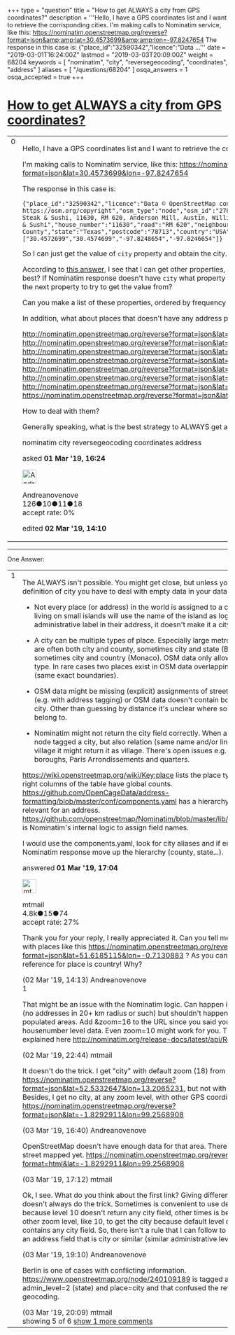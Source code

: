 +++
type = "question"
title = "How to get ALWAYS a city from GPS coordinates?"
description = '''Hello, I have a GPS coordinates list and I want to retrieve the corrisponding cities. I&#x27;m making calls to Nominatim service, like this: https://nominatim.openstreetmap.org/reverse?format=json&amp;amp;lat=30.4573699&amp;amp;lon=-97.8247654 The response in this case is: {&quot;place_id&quot;:&quot;32590342&quot;,&quot;licence&quot;:&quot;Data ...'''
date = "2019-03-01T16:24:00Z"
lastmod = "2019-03-03T20:09:00Z"
weight = 68204
keywords = [ "nominatim", "city", "reversegeocoding", "coordinates", "address" ]
aliases = [ "/questions/68204" ]
osqa_answers = 1
osqa_accepted = true
+++

<div class="headNormal">

# [How to get ALWAYS a city from GPS coordinates?](/questions/68204/how-to-get-always-a-city-from-gps-coordinates)

</div>

<div id="main-body">

<div id="askform">

<table id="question-table" style="width:100%;">
<colgroup>
<col style="width: 50%" />
<col style="width: 50%" />
</colgroup>
<tbody>
<tr>
<td style="width: 30px; vertical-align: top"><div class="vote-buttons">
<span id="post-68204-upvote" class="ajax-command post-vote up" rel="nofollow" title="I like this post (click again to cancel)"> </span>
<div id="post-68204-score" class="post-score" title="current number of votes">
0
</div>
<span id="post-68204-downvote" class="ajax-command post-vote down" rel="nofollow" title="I dont like this post (click again to cancel)"> </span> <span id="favorite-mark" class="ajax-command favorite-mark" rel="nofollow" title="mark/unmark this question as favorite (click again to cancel)"> </span>
<div id="favorite-count" class="favorite-count">
&#10;</div>
</div></td>
<td><div id="item-right">
<div class="question-body">
<p>Hello, I have a GPS coordinates list and I want to retrieve the corrisponding cities.</p>
<p>I'm making calls to Nominatim service, like this: <a href="https://nominatim.openstreetmap.org/reverse?format=json&amp;lat=30.4573699&amp;lon=-97.8247654">https://nominatim.openstreetmap.org/reverse?format=json&amp;lat=30.4573699&amp;lon=-97.8247654</a></p>
<p>The response in this case is:</p>
<pre><code>{&quot;place_id&quot;:&quot;32590342&quot;,&quot;licence&quot;:&quot;Data © OpenStreetMap contributors, ODbL 1.0. https://osm.org/copyright&quot;,&quot;osm_type&quot;:&quot;node&quot;,&quot;osm_id&quot;:&quot;2785042716&quot;,&quot;lat&quot;:&quot;30.4573699&quot;,&quot;lon&quot;:&quot;-97.8247654&quot;,&quot;display_name&quot;:&quot;Nagoya Steak &amp; Sushi, 11630, RM 620, Anderson Mill, Austin, Williamson County, Texas, 78713, USA&quot;,&quot;address&quot;:{&quot;restaurant&quot;:&quot;Nagoya Steak &amp; Sushi&quot;,&quot;house_number&quot;:&quot;11630&quot;,&quot;road&quot;:&quot;RM 620&quot;,&quot;neighbourhood&quot;:&quot;Anderson Mill&quot;,&quot;city&quot;:&quot;Austin&quot;,&quot;county&quot;:&quot;Williamson County&quot;,&quot;state&quot;:&quot;Texas&quot;,&quot;postcode&quot;:&quot;78713&quot;,&quot;country&quot;:&quot;USA&quot;,&quot;country_code&quot;:&quot;us&quot;},&quot;boundingbox&quot;:[&quot;30.4572699&quot;,&quot;30.4574699&quot;,&quot;-97.8248654&quot;,&quot;-97.8246654&quot;]}</code></pre>
<p>So I can just get the value of <code>city</code> property and obtain the city. What about getting the city when the response doesn't have <code>city</code> property?</p>
<p>According to <a href="/questions/61683/all-possible-fields-of-address-object">this answer</a>, I see that I can get other properties, such as <code>town</code>, <code>village</code>, <code>suburb</code>, <code>locality</code>, <code>hamlet</code> and so on... but what is the best? If Nominatim response doesn't have <code>city</code> what property should I look for? And if even that property doesn't appear what should be the next property to try to get the value from?</p>
<p>Can you make a list of these properties, ordered by frequency or relevance?</p>
<p>In addition, what about places that doesn't have any address property? Here is some examples:</p>
<p><a href="http://nominatim.openstreetmap.org/reverse?format=json&amp;lat=19.2954697&amp;lon=-99.1545323">http://nominatim.openstreetmap.org/reverse?format=json&amp;lat=19.2954697&amp;lon=-99.1545323</a> <a href="http://nominatim.openstreetmap.org/reverse?format=json&amp;lat=28.7146224&amp;lon=77.1577398">http://nominatim.openstreetmap.org/reverse?format=json&amp;lat=28.7146224&amp;lon=77.1577398</a> <a href="http://nominatim.openstreetmap.org/reverse?format=json&amp;lat=33.2038405&amp;lon=-96.7436876">http://nominatim.openstreetmap.org/reverse?format=json&amp;lat=33.2038405&amp;lon=-96.7436876</a> <a href="http://nominatim.openstreetmap.org/reverse?format=json&amp;lat=28.7131567&amp;lon=77.1466021">http://nominatim.openstreetmap.org/reverse?format=json&amp;lat=28.7131567&amp;lon=77.1466021</a> <a href="http://nominatim.openstreetmap.org/reverse?format=json&amp;lat=32.2327348&amp;lon=-81.4502764">http://nominatim.openstreetmap.org/reverse?format=json&amp;lat=32.2327348&amp;lon=-81.4502764</a> <a href="http://nominatim.openstreetmap.org/reverse?format=json&amp;lat=35.851869&amp;lon=-79.0196451">http://nominatim.openstreetmap.org/reverse?format=json&amp;lat=35.851869&amp;lon=-79.0196451</a> <a href="http://nominatim.openstreetmap.org/reverse?format=json&amp;lat=19.3709484&amp;lon=-99.1666932">http://nominatim.openstreetmap.org/reverse?format=json&amp;lat=19.3709484&amp;lon=-99.1666932</a> <a href="https://nominatim.openstreetmap.org/reverse?format=json&amp;lat=51.6185115&amp;lon=-0.7130883">https://nominatim.openstreetmap.org/reverse?format=json&amp;lat=51.6185115&amp;lon=-0.7130883</a></p>
<p>How to deal with them?</p>
<p>Generally speaking, what is the best strategy to ALWAYS get a city from GPS coordinates?</p>
</div>
<div id="question-tags" class="tags-container tags">
<span class="post-tag tag-link-nominatim" rel="tag" title="see questions tagged &#39;nominatim&#39;">nominatim</span> <span class="post-tag tag-link-city" rel="tag" title="see questions tagged &#39;city&#39;">city</span> <span class="post-tag tag-link-reversegeocoding" rel="tag" title="see questions tagged &#39;reversegeocoding&#39;">reversegeocoding</span> <span class="post-tag tag-link-coordinates" rel="tag" title="see questions tagged &#39;coordinates&#39;">coordinates</span> <span class="post-tag tag-link-address" rel="tag" title="see questions tagged &#39;address&#39;">address</span>
</div>
<div id="question-controls" class="post-controls">
&#10;</div>
<div class="post-update-info-container">
<div class="post-update-info post-update-info-user">
<p>asked <strong>01 Mar '19, 16:24</strong></p>
<img src="https://secure.gravatar.com/avatar/50334ab2e351e4f5af1917f7f6ef8dc8?s=32&amp;d=identicon&amp;r=g" class="gravatar" width="32" height="32" alt="Andreanovenove&#39;s gravatar image" />
<p><span>Andreanovenove</span><br />
<span class="score" title="126 reputation points">126</span><span title="10 badges"><span class="badge1">●</span><span class="badgecount">10</span></span><span title="11 badges"><span class="silver">●</span><span class="badgecount">11</span></span><span title="18 badges"><span class="bronze">●</span><span class="badgecount">18</span></span><br />
<span class="accept_rate" title="Rate of the user&#39;s accepted answers">accept rate:</span> <span title="Andreanovenove has no accepted answers">0%</span></p>
</div>
<div class="post-update-info post-update-info-edited">
<p><span> edited <strong>02 Mar '19, 14:10</strong> </span></p>
</div>
</div>
<div id="comments-container-68204" class="comments-container">
&#10;</div>
<div id="comment-tools-68204" class="comment-tools">
&#10;</div>
<div class="clear">
&#10;</div>
<div id="comment-68204-form-container" class="comment-form-container">
&#10;</div>
<div class="clear">
&#10;</div>
</div></td>
</tr>
</tbody>
</table>

------------------------------------------------------------------------

<div class="tabBar">

<span id="sort-top"></span>

<div class="headQuestions">

One Answer:

</div>

</div>

<span id="68206"></span>

<div id="answer-container-68206" class="answer accepted-answer">

<table style="width:100%;">
<colgroup>
<col style="width: 50%" />
<col style="width: 50%" />
</colgroup>
<tbody>
<tr>
<td style="width: 30px; vertical-align: top"><div class="vote-buttons">
<span id="post-68206-upvote" class="ajax-command post-vote up" rel="nofollow" title="I like this post (click again to cancel)"> </span>
<div id="post-68206-score" class="post-score" title="current number of votes">
1
</div>
<span id="post-68206-downvote" class="ajax-command post-vote down" rel="nofollow" title="I dont like this post (click again to cancel)"> </span> <span class="accept-answer on" rel="nofollow" title="Andreanovenove has selected this answer as the correct answer"> </span>
</div></td>
<td><div class="item-right">
<div class="answer-body">
<p>The ALWAYS isn't possible. You might get close, but unless you change the definition of city you have to deal with empty data in your data model.</p>
<ul>
<li><p>Not every place (or address) in the world is assigned to a city. People living on small islands will use the name of the island as logical administrative label in their address, it doesn't make it a city.</p></li>
<li><p>A city can be multiple types of place. Especially large metropolitan areas are often both city and county, sometimes city and state (Berlin), sometimes city and country (Monaco). OSM data only allows setting one type. In rare cases two places exist in OSM data overlapping each other (same exact boundaries).</p></li>
<li><p>OSM data might be missing (explicit) assignments of streets to their city (e.g. with address tagging) or OSM data doesn't contain boundaries of a city. Other than guessing by distance it's unclear where some houses belong to.</p></li>
<li><p>Nominatim might not return the city field correctly. When a place exists as node tagged a city, but also relation (same name and/or linked) tagged a village it might return it as village. There's open issues e.g. with London boroughs, Paris Arrondissements and quarters.</p></li>
</ul>
<p><a href="https://wiki.openstreetmap.org/wiki/Key:place">https://wiki.openstreetmap.org/wiki/Key:place</a> lists the place types and the right columns of the table have global counts. <a href="https://github.com/OpenCageData/address-formatting/blob/master/conf/components.yaml">https://github.com/OpenCageData/address-formatting/blob/master/conf/components.yaml</a> has a hierarchy of fields relevant for an address. <a href="https://github.com/openstreetmap/Nominatim/blob/master/lib/ClassTypes.php">https://github.com/openstreetmap/Nominatim/blob/master/lib/ClassTypes.php</a> is Nominatim's internal logic to assign field names.</p>
<p>I would use the components.yaml, look for city aliases and if empty in the Nominatim response move up the hierarchy (county, state...).</p>
</div>
<div class="answer-controls post-controls">
&#10;</div>
<div class="post-update-info-container">
<div class="post-update-info post-update-info-user">
<p>answered <strong>01 Mar '19, 17:04</strong></p>
<img src="https://secure.gravatar.com/avatar/96aad1e1801b7ea36fba50687924c935?s=32&amp;d=identicon&amp;r=g" class="gravatar" width="32" height="32" alt="mtmail&#39;s gravatar image" />
<p><span>mtmail</span><br />
<span class="score" title="4757 reputation points"><span>4.8k</span></span><span title="15 badges"><span class="silver">●</span><span class="badgecount">15</span></span><span title="74 badges"><span class="bronze">●</span><span class="badgecount">74</span></span><br />
<span class="accept_rate" title="Rate of the user&#39;s accepted answers">accept rate:</span> <span title="mtmail has 50 accepted answers">27%</span></p>
</div>
</div>
<div id="comments-container-68206" class="comments-container">
<span id="68219"></span>
<div id="comment-68219" class="comment">
<div id="post-68219-score" class="comment-score">
&#10;</div>
<div class="comment-text">
<p>Thank you for your reply, I really appreciated it. Can you tell me what is wrong with places like this <a href="https://nominatim.openstreetmap.org/reverse?format=json&amp;lat=51.6185115&amp;lon=-0.7130883">https://nominatim.openstreetmap.org/reverse?format=json&amp;lat=51.6185115&amp;lon=-0.7130883</a> ? As you can see the only reference for place is country! Why?</p>
</div>
<div id="comment-68219-info" class="comment-info">
<span class="comment-age">(02 Mar '19, 14:13)</span> <span class="comment-user userinfo">Andreanovenove</span>
</div>
</div>
<span id="68220"></span>
<div id="comment-68220" class="comment">
<div id="post-68220-score" class="comment-score">
1
</div>
<div class="comment-text">
<p>That might be an issue with the Nominatim logic. Can happen in remote areas (no addresses in 20+ km radius or such) but shouldn't happen in dense populated areas. Add &amp;zoom=16 to the URL since you said you don't need housenumber level data. Even zoom=10 might work for you. The parameter is explained here <a href="http://nominatim.org/release-docs/latest/api/Reverse/">http://nominatim.org/release-docs/latest/api/Reverse/</a></p>
</div>
<div id="comment-68220-info" class="comment-info">
<span class="comment-age">(02 Mar '19, 22:44)</span> <span class="comment-user userinfo">mtmail</span>
</div>
</div>
<span id="68232"></span>
<div id="comment-68232" class="comment">
<div id="post-68232-score" class="comment-score">
&#10;</div>
<div class="comment-text">
<p>It doesn't do the trick. I get "city" with default zoom (18) from here <a href="https://nominatim.openstreetmap.org/reverse?format=json&amp;lat=52.5332647&amp;lon=13.2065231,">https://nominatim.openstreetmap.org/reverse?format=json&amp;lat=52.5332647&amp;lon=13.2065231,</a> but not with zoom 10. Besides, I get no city, at any zoom level, with other GPS coordinates, like this <a href="https://nominatim.openstreetmap.org/reverse?format=json&amp;lat=-1.8292911&amp;lon=99.2568908">https://nominatim.openstreetmap.org/reverse?format=json&amp;lat=-1.8292911&amp;lon=99.2568908</a></p>
</div>
<div id="comment-68232-info" class="comment-info">
<span class="comment-age">(03 Mar '19, 16:40)</span> <span class="comment-user userinfo">Andreanovenove</span>
</div>
</div>
<span id="68234"></span>
<div id="comment-68234" class="comment">
<div id="post-68234-score" class="comment-score">
&#10;</div>
<div class="comment-text">
<p>OpenStreetMap doesn't have enough data for that area. There isn't even a street mapped yet. <a href="https://nominatim.openstreetmap.org/reverse?format=html&amp;lat=-1.8292911&amp;lon=99.2568908">https://nominatim.openstreetmap.org/reverse?format=html&amp;lat=-1.8292911&amp;lon=99.2568908</a></p>
</div>
<div id="comment-68234-info" class="comment-info">
<span class="comment-age">(03 Mar '19, 17:12)</span> <span class="comment-user userinfo">mtmail</span>
</div>
</div>
<span id="68235"></span>
<div id="comment-68235" class="comment">
<div id="post-68235-score" class="comment-score">
&#10;</div>
<div class="comment-text">
<p>Ok, I see. What do you think about the first link? Giving different zoom level doesn't always do the trick. Sometimes is convenient to use default zoom because level 10 doesn't return any city field, other times is better to use other zoom level, like 10, to get the city because default level doesn't contains any city field. So, there isn't a rule that I can follow to retrieve always an address field that is city or similar (similar administrative level).</p>
</div>
<div id="comment-68235-info" class="comment-info">
<span class="comment-age">(03 Mar '19, 19:10)</span> <span class="comment-user userinfo">Andreanovenove</span>
</div>
</div>
<span id="68236"></span>
<div id="comment-68236" class="comment not_top_scorer">
<div id="post-68236-score" class="comment-score">
&#10;</div>
<div class="comment-text">
<p>Berlin is one of cases with conflicting information. <a href="https://www.openstreetmap.org/node/240109189">https://www.openstreetmap.org/node/240109189</a> is tagged as both admin_level=2 (state) and place=city and that confused the reverse geocoding.</p>
</div>
<div id="comment-68236-info" class="comment-info">
<span class="comment-age">(03 Mar '19, 20:09)</span> <span class="comment-user userinfo">mtmail</span>
</div>
</div>
</div>
<div id="comment-tools-68206" class="comment-tools">
<span class="comments-showing"> showing 5 of 6 </span> <a href="#" class="show-all-comments-link">show 1 more comments</a>
</div>
<div class="clear">
&#10;</div>
<div id="comment-68206-form-container" class="comment-form-container">
&#10;</div>
<div class="clear">
&#10;</div>
</div></td>
</tr>
</tbody>
</table>

</div>

<div class="paginator-container-left">

</div>

</div>

</div>

